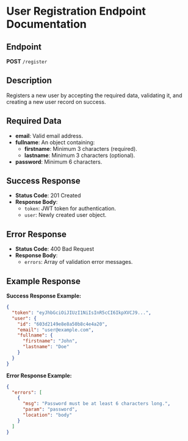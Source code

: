 # User Registration Endpoint Documentation

## Endpoint
**POST** `/register`

## Description
Registers a new user by accepting the required data, validating it, and creating a new user record on success.

## Required Data
- **email**: Valid email address.
- **fullname**: An object containing:
  - **firstname**: Minimum 3 characters (required).
  - **lastname**: Minimum 3 characters (optional).
- **password**: Minimum 6 characters.

## Success Response
- **Status Code**: 201 Created
- **Response Body**: 
  - `token`: JWT token for authentication.
  - `user`: Newly created user object.

## Error Response
- **Status Code**: 400 Bad Request
- **Response Body**: 
  - `errors`: Array of validation error messages.

## Example Response
**Success Response Example:**
```json
{
  "token": "eyJhbGciOiJIUzI1NiIsInR5cCI6IkpXVCJ9...",
  "user": {
    "id": "603d2149e8e8a50b8c4e4a20",
    "email": "user@example.com",
    "fullname": {
      "firstname": "John",
      "lastname": "Doe"
    }
  }
}
```

**Error Response Example:**
```json
{
  "errors": [
    {
      "msg": "Password must be at least 6 characters long.",
      "param": "password",
      "location": "body"
    }
  ]
}
```
